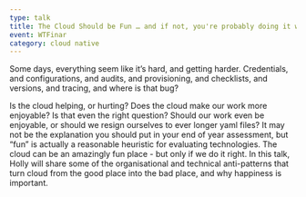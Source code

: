 ```yaml
---
type: talk
title: The Cloud Should be Fun … and if not, you're probably doing it wrong
event: WTFinar
category: cloud native
---
```

Some days, everything seem like it’s hard, and getting harder. 
Credentials, and configurations, and audits, and provisioning, and checklists, and versions, and tracing, and where is that bug? 

Is the cloud helping, or hurting? Does the cloud make our work more enjoyable? Is that even the right question? 
Should our work even be enjoyable, or should we resign ourselves to ever longer yaml files? 
It may not be the explanation you should put in your end of year assessment, but “fun” is actually a reasonable heuristic for evaluating technologies. 
The cloud can be an amazingly fun place - but only if we do it right. In this talk, Holly will share some of the organisational and technical anti-patterns that turn cloud from the good place into the bad place, and why happiness is important.       